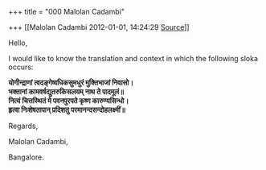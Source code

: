 +++
title = "000 Malolan Cadambi"

+++
[[Malolan Cadambi	2012-01-01, 14:24:29 [Source](https://groups.google.com/g/samskrita/c/9AO2SAOgBW0)]]



Hello,

  

I would like to know the translation and context in which the following sloka occurs:

  

**योगीन्द्राणां त्वदङ्गेष्वधिकसुमधुरं मुक्तिभाजां निवासो।**  
**भक्तानां कामवर्षद्युतरुकिसलयम् नाथ ते पादमूलं॥**  
**नित्यं चित्तस्थितं मे पवनपुरपते कृष्ण कारुण्यसिन्धो।**  
**हृत्वा निःशेषतापान् प्रदिशतु परमानन्दसन्दोहलक्ष्मीं॥**

  

Regards,

  

Malolan Cadambi,

Bangalore.

